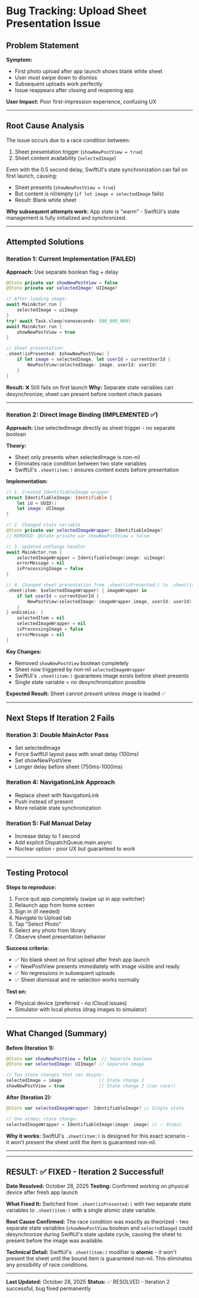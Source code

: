 # Bug Tracking: Upload Sheet Presentation Issue

## Problem Statement

**Symptom:**
- First photo upload after app launch shows blank white sheet
- User must swipe down to dismiss
- Subsequent uploads work perfectly
- Issue reappears after closing and reopening app

**User Impact:** Poor first-impression experience, confusing UX

---

## Root Cause Analysis

The issue occurs due to a race condition between:
1. Sheet presentation trigger (`showNewPostView = true`)
2. Sheet content availability (`selectedImage`)

Even with the 0.5 second delay, SwiftUI's state synchronization can fail on first launch, causing:
- Sheet presents (`showNewPostView = true`)
- But content is nil/empty (`if let image = selectedImage` fails)
- Result: Blank white sheet

**Why subsequent attempts work:** App state is "warm" - SwiftUI's state management is fully initialized and synchronized.

---

## Attempted Solutions

### Iteration 1: Current Implementation (FAILED)
**Approach:** Use separate boolean flag + delay
```swift
@State private var showNewPostView = false
@State private var selectedImage: UIImage?

// After loading image:
await MainActor.run {
    selectedImage = uiImage
}
try? await Task.sleep(nanoseconds: 500_000_000)
await MainActor.run {
    showNewPostView = true
}

// Sheet presentation:
.sheet(isPresented: $showNewPostView) {
    if let image = selectedImage, let userId = currentUserId {
        NewPostView(selectedImage: image, userId: userId)
    }
}
```

**Result:** ❌ Still fails on first launch
**Why:** Separate state variables can desynchronize; sheet can present before content check passes

---

### Iteration 2: Direct Image Binding (IMPLEMENTED ✅)
**Approach:** Use selectedImage directly as sheet trigger - no separate boolean

**Theory:**
- Sheet only presents when selectedImage is non-nil
- Eliminates race condition between two state variables
- SwiftUI's `.sheet(item:)` ensures content exists before presentation

**Implementation:**
```swift
// 1. Created IdentifiableImage wrapper
struct IdentifiableImage: Identifiable {
    let id = UUID()
    let image: UIImage
}

// 2. Changed state variable
@State private var selectedImageWrapper: IdentifiableImage?
// REMOVED: @State private var showNewPostView = false

// 3. Updated onChange handler
await MainActor.run {
    selectedImageWrapper = IdentifiableImage(image: uiImage)
    errorMessage = nil
    isProcessingImage = false
}

// 4. Changed sheet presentation from .sheet(isPresented:) to .sheet(item:)
.sheet(item: $selectedImageWrapper) { imageWrapper in
    if let userId = currentUserId {
        NewPostView(selectedImage: imageWrapper.image, userId: userId)
    }
} onDismiss: {
    selectedItem = nil
    selectedImageWrapper = nil
    isProcessingImage = false
    errorMessage = nil
}
```

**Key Changes:**
- Removed `showNewPostView` boolean completely
- Sheet now triggered by non-nil `selectedImageWrapper`
- SwiftUI's `.sheet(item:)` guarantees image exists before sheet presents
- Single state variable = no desynchronization possible

**Expected Result:** Sheet cannot present unless image is loaded ✅

---

## Next Steps If Iteration 2 Fails

### Iteration 3: Double MainActor Pass
- Set selectedImage
- Force SwiftUI layout pass with small delay (100ms)
- Set showNewPostView
- Longer delay before sheet (750ms-1000ms)

### Iteration 4: NavigationLink Approach
- Replace sheet with NavigationLink
- Push instead of present
- More reliable state synchronization

### Iteration 5: Full Manual Delay
- Increase delay to 1 second
- Add explicit DispatchQueue.main.async
- Nuclear option - poor UX but guaranteed to work

---

## Testing Protocol

**Steps to reproduce:**
1. Force quit app completely (swipe up in app switcher)
2. Relaunch app from home screen
3. Sign in (if needed)
4. Navigate to Upload tab
5. Tap "Select Photo"
6. Select any photo from library
7. Observe sheet presentation behavior

**Success criteria:**
- ✅ No blank sheet on first upload after fresh app launch
- ✅ NewPostView presents immediately with image visible and ready
- ✅ No regressions in subsequent uploads
- ✅ Sheet dismissal and re-selection works normally

**Test on:**
- Physical device (preferred - no iCloud issues)
- Simulator with local photos (drag images to simulator)

---

## What Changed (Summary)

**Before (Iteration 1):**
```swift
@State var showNewPostView = false  // Separate boolean
@State var selectedImage: UIImage? // Separate image

// Two state changes that can desync:
selectedImage = image              // State change 1
showNewPostView = true             // State change 2 (can race!)
```

**After (Iteration 2):**
```swift
@State var selectedImageWrapper: IdentifiableImage? // Single state

// One atomic state change:
selectedImageWrapper = IdentifiableImage(image: image) // ✅ Atomic
```

**Why it works:** SwiftUI's `.sheet(item:)` is designed for this exact scenario - it won't present the sheet until the item is guaranteed non-nil.

---

---

## RESULT: ✅ FIXED - Iteration 2 Successful!

**Date Resolved:** October 28, 2025
**Testing:** Confirmed working on physical device after fresh app launch

**What Fixed It:**
Switched from `.sheet(isPresented:)` with two separate state variables to `.sheet(item:)` with a single atomic state variable.

**Root Cause Confirmed:**
The race condition was exactly as theorized - two separate state variables (`showNewPostView` boolean and `selectedImage`) could desynchronize during SwiftUI's state update cycle, causing the sheet to present before the image was available.

**Technical Detail:**
SwiftUI's `.sheet(item:)` modifier is **atomic** - it won't present the sheet until the bound item is guaranteed non-nil. This eliminates any possibility of race conditions.

---

**Last Updated:** October 28, 2025
**Status:** ✅ RESOLVED - Iteration 2 successful, bug fixed permanently

